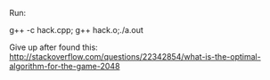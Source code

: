 Run:

g++ -c hack.cpp; g++ hack.o;./a.out


Give up after found this:
http://stackoverflow.com/questions/22342854/what-is-the-optimal-algorithm-for-the-game-2048